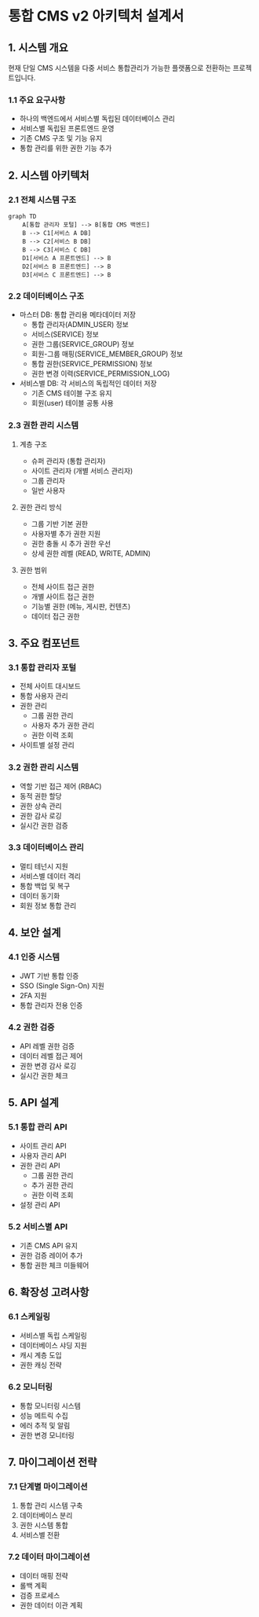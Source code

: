 # 통합 CMS v2 아키텍처 설계서

## 1. 시스템 개요

현재 단일 CMS 시스템을 다중 서비스 통합관리가 가능한 플랫폼으로 전환하는 프로젝트입니다.

### 1.1 주요 요구사항
- 하나의 백엔드에서 서비스별 독립된 데이터베이스 관리
- 서비스별 독립된 프론트엔드 운영
- 기존 CMS 구조 및 기능 유지
- 통합 관리를 위한 권한 기능 추가

## 2. 시스템 아키텍처

### 2.1 전체 시스템 구조
```mermaid
graph TD
    A[통합 관리자 포털] --> B[통합 CMS 백엔드]
    B --> C1[서비스 A DB]
    B --> C2[서비스 B DB]
    B --> C3[서비스 C DB]
    D1[서비스 A 프론트엔드] --> B
    D2[서비스 B 프론트엔드] --> B
    D3[서비스 C 프론트엔드] --> B
```

### 2.2 데이터베이스 구조
- 마스터 DB: 통합 관리용 메타데이터 저장
  - 통합 관리자(ADMIN_USER) 정보
  - 서비스(SERVICE) 정보
  - 권한 그룹(SERVICE_GROUP) 정보
  - 회원-그룹 매핑(SERVICE_MEMBER_GROUP) 정보
  - 통합 권한(SERVICE_PERMISSION) 정보
  - 권한 변경 이력(SERVICE_PERMISSION_LOG)
- 서비스별 DB: 각 서비스의 독립적인 데이터 저장
  - 기존 CMS 테이블 구조 유지
  - 회원(user) 테이블 공통 사용

### 2.3 권한 관리 시스템
1. 계층 구조
   - 슈퍼 관리자 (통합 관리자)
   - 사이트 관리자 (개별 서비스 관리자)
   - 그룹 관리자
   - 일반 사용자

2. 권한 관리 방식
   - 그룹 기반 기본 권한
   - 사용자별 추가 권한 지원
   - 권한 충돌 시 추가 권한 우선
   - 상세 권한 레벨 (READ, WRITE, ADMIN)

3. 권한 범위
   - 전체 사이트 접근 권한
   - 개별 사이트 접근 권한
   - 기능별 권한 (메뉴, 게시판, 컨텐츠)
   - 데이터 접근 권한

## 3. 주요 컴포넌트

### 3.1 통합 관리자 포털
- 전체 사이트 대시보드
- 통합 사용자 관리
- 권한 관리
  - 그룹 권한 관리
  - 사용자 추가 권한 관리
  - 권한 이력 조회
- 사이트별 설정 관리

### 3.2 권한 관리 시스템
- 역할 기반 접근 제어 (RBAC)
- 동적 권한 할당
- 권한 상속 관리
- 권한 감사 로깅
- 실시간 권한 검증

### 3.3 데이터베이스 관리
- 멀티 테넌시 지원
- 서비스별 데이터 격리
- 통합 백업 및 복구
- 데이터 동기화
- 회원 정보 통합 관리

## 4. 보안 설계

### 4.1 인증 시스템
- JWT 기반 통합 인증
- SSO (Single Sign-On) 지원
- 2FA 지원
- 통합 관리자 전용 인증

### 4.2 권한 검증
- API 레벨 권한 검증
- 데이터 레벨 접근 제어
- 권한 변경 감사 로깅
- 실시간 권한 체크

## 5. API 설계

### 5.1 통합 관리 API
- 사이트 관리 API
- 사용자 관리 API
- 권한 관리 API
  - 그룹 권한 관리
  - 추가 권한 관리
  - 권한 이력 조회
- 설정 관리 API

### 5.2 서비스별 API
- 기존 CMS API 유지
- 권한 검증 레이어 추가
- 통합 권한 체크 미들웨어

## 6. 확장성 고려사항

### 6.1 스케일링
- 서비스별 독립 스케일링
- 데이터베이스 샤딩 지원
- 캐시 계층 도입
- 권한 캐싱 전략

### 6.2 모니터링
- 통합 모니터링 시스템
- 성능 메트릭 수집
- 에러 추적 및 알림
- 권한 변경 모니터링

## 7. 마이그레이션 전략

### 7.1 단계별 마이그레이션
1. 통합 관리 시스템 구축
2. 데이터베이스 분리
3. 권한 시스템 통합
4. 서비스별 전환

### 7.2 데이터 마이그레이션
- 데이터 매핑 전략
- 롤백 계획
- 검증 프로세스
- 권한 데이터 이관 계획